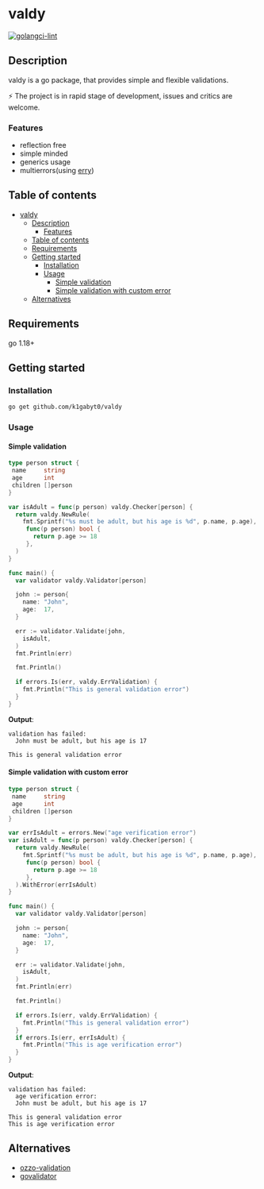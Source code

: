 # valdy

[![golangci-lint](https://github.com/k1gabyt0/valdy/actions/workflows/golangci-lint.yaml/badge.svg?branch=5-add-golangci-lint-to-project)](https://github.com/k1gabyt0/valdy/actions/workflows/golangci-lint.yaml)

## Description

valdy is a go package, that provides simple and flexible validations.

⚡️ The project is in rapid stage of development, issues and critics are welcome.

### Features

- reflection free
- simple minded
- generics usage
- multierrors(using [erry](https://github.com/k1gabyt0/erry))

## Table of contents

- [valdy](#valdy)
  - [Description](#description)
    - [Features](#features)
  - [Table of contents](#table-of-contents)
  - [Requirements](#requirements)
  - [Getting started](#getting-started)
    - [Installation](#installation)
    - [Usage](#usage)
      - [Simple validation](#simple-validation)
      - [Simple validation with custom error](#simple-validation-with-custom-error)
  - [Alternatives](#alternatives)

## Requirements

go 1.18+

## Getting started

### Installation

```bash
go get github.com/k1gabyt0/valdy
```

### Usage

#### Simple validation

```go
type person struct {
 name     string
 age      int
 children []person
}

var isAdult = func(p person) valdy.Checker[person] {
  return valdy.NewRule(
    fmt.Sprintf("%s must be adult, but his age is %d", p.name, p.age),
     func(p person) bool {
       return p.age >= 18
     },
  )
}

func main() {
  var validator valdy.Validator[person]

  john := person{
    name: "John",
    age:  17,
  }

  err := validator.Validate(john,
    isAdult,
  )
  fmt.Println(err)

  fmt.Println()

  if errors.Is(err, valdy.ErrValidation) {
    fmt.Println("This is general validation error")
  }
}
```

**Output**:

```text
validation has failed:
  John must be adult, but his age is 17

This is general validation error
```

#### Simple validation with custom error

```go
type person struct {
 name     string
 age      int
 children []person
}

var errIsAdult = errors.New("age verification error")
var isAdult = func(p person) valdy.Checker[person] {
  return valdy.NewRule(
    fmt.Sprintf("%s must be adult, but his age is %d", p.name, p.age),
     func(p person) bool {
       return p.age >= 18
     },
  ).WithError(errIsAdult)
}

func main() {
  var validator valdy.Validator[person]

  john := person{
    name: "John",
    age:  17,
  }

  err := validator.Validate(john,
    isAdult,
  )
  fmt.Println(err)

  fmt.Println()

  if errors.Is(err, valdy.ErrValidation) {
    fmt.Println("This is general validation error")
  }
  if errors.Is(err, errIsAdult) {
    fmt.Println("This is age verification error")
  }
}
```

**Output**:

```text
validation has failed:
  age verification error:
  John must be adult, but his age is 17

This is general validation error
This is age verification error
```

## Alternatives

- [ozzo-validation](https://github.com/go-ozzo/ozzo-validation)
- [govalidator](https://github.com/asaskevich/govalidator)
